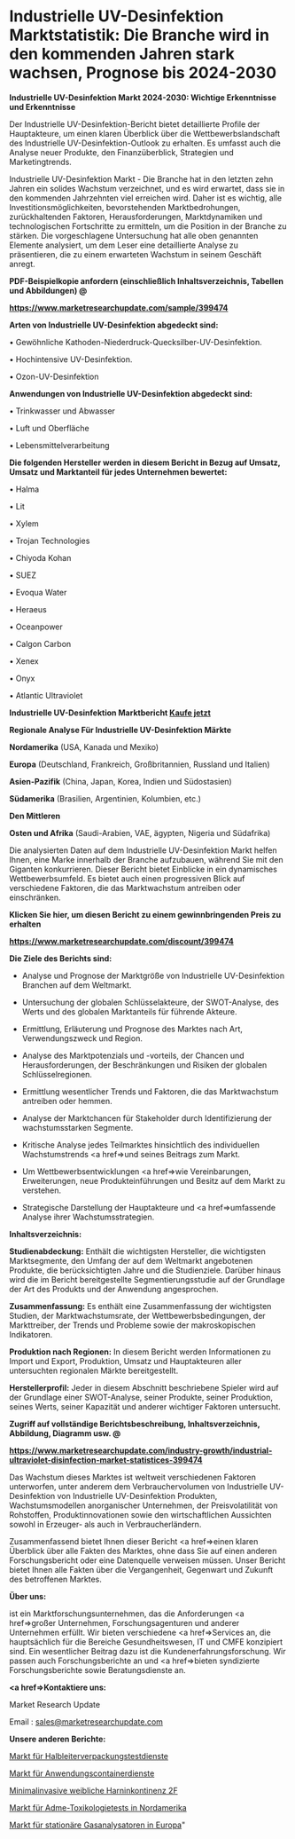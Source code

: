 # Industrielle UV-Desinfektion Marktstatistik: Die Branche wird in den kommenden Jahren stark wachsen, Prognose bis 2024-2030

<strong>Industrielle UV-Desinfektion Markt 2024-2030: Wichtige Erkenntnisse und Erkenntnisse</strong>

Der Industrielle UV-Desinfektion-Bericht bietet detaillierte Profile der Hauptakteure, um einen klaren Überblick über die Wettbewerbslandschaft des Industrielle UV-Desinfektion-Outlook zu erhalten. Es umfasst auch die Analyse neuer Produkte, den Finanzüberblick, Strategien und Marketingtrends.

Industrielle UV-Desinfektion Markt - Die Branche hat in den letzten zehn Jahren ein solides Wachstum verzeichnet, und es wird erwartet, dass sie in den kommenden Jahrzehnten viel erreichen wird. Daher ist es wichtig, alle Investitionsmöglichkeiten, bevorstehenden Marktbedrohungen, zurückhaltenden Faktoren, Herausforderungen, Marktdynamiken und technologischen Fortschritte zu ermitteln, um die Position in der Branche zu stärken. Die vorgeschlagene Untersuchung hat alle oben genannten Elemente analysiert, um dem Leser eine detaillierte Analyse zu präsentieren, die zu einem erwarteten Wachstum in seinem Geschäft anregt.



<strong><b>PDF-Beispielkopie anfordern (einschließlich Inhaltsverzeichnis, Tabellen und Abbildungen) @ </b></strong>

<strong><a href=https://www.marketresearchupdate.com/sample/399474>

<strong>https://www.marketresearchupdate.com/sample/399474</u></a></strong></strong>



<strong>Arten von Industrielle UV-Desinfektion abgedeckt sind:</strong>

• Gewöhnliche Kathoden-Niederdruck-Quecksilber-UV-Desinfektion.

• Hochintensive UV-Desinfektion.

• Ozon-UV-Desinfektion



<strong>Anwendungen von Industrielle UV-Desinfektion abgedeckt sind:</strong>

• Trinkwasser und Abwasser

• Luft und Oberfläche

• Lebensmittelverarbeitung



<strong>Die folgenden Hersteller werden in diesem Bericht in Bezug auf Umsatz, Umsatz und Marktanteil für jedes Unternehmen bewertet:</strong>

• Halma

• Lit

• Xylem

• Trojan Technologies

• Chiyoda Kohan

• SUEZ

• Evoqua Water

• Heraeus

• Oceanpower

• Calgon Carbon

• Xenex 

• Onyx

• Atlantic Ultraviolet



<strong>Industrielle UV-Desinfektion Marktbericht <a href=https://www.marketresearchupdate.com/buynow/399474>Kaufe jetzt</a></strong>



<strong>Regionale Analyse Für Industrielle UV-Desinfektion Märkte</strong>



<strong>Nordamerika</strong> (USA, Kanada und Mexiko)



<strong>Europa</strong> (Deutschland, Frankreich, Großbritannien, Russland und Italien)



<strong>Asien-Pazifik</strong> (China, Japan, Korea, Indien und Südostasien)



<strong>Südamerika</strong> (Brasilien, Argentinien, Kolumbien, etc.)



<strong>Den Mittleren</strong> 

<strong>Osten und Afrika</strong> (Saudi-Arabien, VAE, ägypten, Nigeria und Südafrika)

Die analysierten Daten auf dem Industrielle UV-Desinfektion Markt helfen Ihnen, eine Marke innerhalb der Branche aufzubauen, während Sie mit den Giganten konkurrieren. Dieser Bericht bietet Einblicke in ein dynamisches Wettbewerbsumfeld. Es bietet auch einen progressiven Blick auf verschiedene Faktoren, die das Marktwachstum antreiben oder einschränken.



<strong>Klicken Sie hier, um diesen Bericht zu einem gewinnbringenden Preis zu erhalten
</strong>

<strong><a href=https://www.marketresearchupdate.com/discount/399474>https://www.marketresearchupdate.com/discount/399474</b></u></strong></a>



<strong>Die Ziele des Berichts sind:</strong>

- Analyse und Prognose der Marktgröße von Industrielle UV-Desinfektion Branchen auf dem Weltmarkt.

- Untersuchung der globalen Schlüsselakteure, der SWOT-Analyse, des Werts und des globalen Marktanteils für führende Akteure.

- Ermittlung, Erläuterung und Prognose des Marktes nach Art, Verwendungszweck und Region.

- Analyse des Marktpotenzials und -vorteils, der Chancen und Herausforderungen, der Beschränkungen und Risiken der globalen Schlüsselregionen.

- Ermittlung wesentlicher Trends und Faktoren, die das Marktwachstum antreiben oder hemmen.

- Analyse der Marktchancen für Stakeholder durch Identifizierung der wachstumsstarken Segmente.

- Kritische Analyse jedes Teilmarktes hinsichtlich des individuellen Wachstumstrends <a href=>und</a> seines Beitrags zum Markt.

- Um Wettbewerbsentwicklungen <a href=>wie</a> Vereinbarungen, Erweiterungen, neue Produkteinführungen und Besitz auf dem Markt zu verstehen.

- Strategische Darstellung der Hauptakteure und <a href=>umfas</a>sende Analyse ihrer Wachstumsstrategien.



<strong>Inhaltsverzeichnis:</strong>



<strong>Studienabdeckung:</strong> Enthält die wichtigsten Hersteller, die wichtigsten Marktsegmente, den Umfang der auf dem Weltmarkt angebotenen Produkte, die berücksichtigten Jahre und die Studienziele. Darüber hinaus wird die im Bericht bereitgestellte Segmentierungsstudie auf der Grundlage der Art des Produkts und der Anwendung angesprochen.



<strong>Zusammenfassung:</strong> Es enthält eine Zusammenfassung der wichtigsten Studien, der Marktwachstumsrate, der Wettbewerbsbedingungen, der Markttreiber, der Trends und Probleme sowie der makroskopischen Indikatoren.



<strong>Produktion nach Regionen:</strong> In diesem Bericht werden Informationen zu Import und Export, Produktion, Umsatz und Hauptakteuren aller untersuchten regionalen Märkte bereitgestellt.



<strong>Herstellerprofil:</strong> Jeder in diesem Abschnitt beschriebene Spieler wird auf der Grundlage einer SWOT-Analyse, seiner Produkte, seiner Produktion, seines Werts, seiner Kapazität und anderer wichtiger Faktoren untersucht.



<strong><b>Zugriff auf vollständige Berichtsbeschreibung, Inhaltsverzeichnis, Abbildung, Diagramm usw. @ </b></strong>

<strong><a href=https://www.marketresearchupdate.com/industry-growth/industrial-ultraviolet-disinfection-market-statistices-399474>https://www.marketresearchupdate.com/industry-growth/industrial-ultraviolet-disinfection-market-statistices-399474</a></strong>

Das Wachstum dieses Marktes ist weltweit verschiedenen Faktoren unterworfen, unter anderem dem Verbrauchervolumen von Industrielle UV-Desinfektion von Industrielle UV-Desinfektion Produkten, Wachstumsmodellen anorganischer Unternehmen, der Preisvolatilität von Rohstoffen, Produktinnovationen sowie den wirtschaftlichen Aussichten sowohl in Erzeuger- als auch in Verbraucherländern.

Zusammenfassend bietet Ihnen dieser Bericht <a href=>einen</a> klaren Überblick über alle Fakten des Marktes, ohne dass Sie auf einen anderen Forschungsbericht oder eine Datenquelle verweisen müssen. Unser Bericht bietet Ihnen alle Fakten über die Vergangenheit, Gegenwart und Zukunft des betroffenen Marktes.



<strong>Über uns:</strong>

 ist ein Marktforschungsunternehmen, das die Anforderungen <a href=>großer</a> Unternehmen, Forschungsagenturen und anderer Unternehmen erfüllt. Wir bieten verschiedene <a href=>Services</a> an, die hauptsächlich für die Bereiche Gesundheitswesen, IT und CMFE konzipiert sind. Ein wesentlicher Beitrag dazu ist die Kundenerfahrungsforschung. Wir passen auch Forschungsberichte an und <a href=>bieten</a> syndizierte Forschungsberichte sowie Beratungsdienste an.



<strong><a href=>Kontaktiere uns:</a></strong>

Market Research Update

Email : sales@marketresearchupdate.com



<strong>Unsere anderen Berichte:</strong>

<a href=https://www.linkedin.com/pulse/semiconductor-packaging-test-service-market-analyzing>Markt für Halbleiterverpackungstestdienste</a>

<a href=https://www.linkedin.com/pulse/application-container-service-market>Markt für Anwendungscontainerdienste</a>

<a href=https://www.linkedin.com/pulse/minimally-invasive-female-urinary-incontinence-2f>Minimalinvasive weibliche Harninkontinenz 2F</a>

<a href=https://www.linkedin.com/pulse/north-america-adme-toxicology-testing-market-overview>Markt für Adme-Toxikologietests in Nordamerika</a>

<a href=https://www.linkedin.com/pulse/europe-fixed-gas-analyzer-market-2023-usd->Markt für stationäre Gasanalysatoren in Europa</a>"

